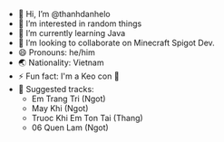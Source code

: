 - 👋 Hi, I’m @thanhdanhelo
- 👀 I’m interested in random things
- 🌱 I’m currently learning Java
- 💞️ I’m looking to collaborate on Minecraft Spigot Dev.
- 😄 Pronouns: he/him
- 🌏 Nationality: Vietnam
- ⚡ Fun fact: I'm a Keo con 🍭
- 🎵 Suggested tracks:
  + Em Trang Tri (Ngot)
  + May Khi (Ngot)
  + Truoc Khi Em Ton Tai (Thang)
  + 06 Quen Lam (Ngot)

<!---
thanhdanhelo/thanhdanhelo is a ✨ special ✨ repository because its `README.md` (this file) appears on your GitHub profile.
You can click the Preview link to take a look at your changes.
Last updated: 1303Z Dec-13-2024
Hello Raw clicker, Welcome to the raw part of this!
--->
